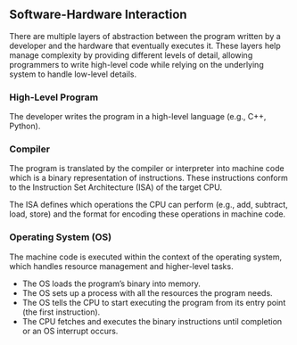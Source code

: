 ## Software-Hardware Interaction

There are multiple layers of abstraction between the program written by a developer and the hardware that eventually executes it. These layers help manage complexity by providing different levels of detail, allowing programmers to write high-level code while relying on the underlying system to handle low-level details.

### High-Level Program

The developer writes the program in a high-level language (e.g., C++, Python).

### Compiler

The program is translated by the compiler or interpreter into machine code which is a binary representation of instructions. These instructions conform to the Instruction Set Architecture (ISA) of the target CPU.

The ISA defines which operations the CPU can perform (e.g., add, subtract, load, store) and the format for encoding these operations in machine code.

### Operating System (OS)

The machine code is executed within the context of the operating system, which handles resource management and higher-level tasks.

- The OS loads the program’s binary into memory.
- The OS sets up a process with all the resources the program needs.
- The OS tells the CPU to start executing the program from its entry point (the first instruction).
- The CPU fetches and executes the binary instructions until completion or an OS interrupt occurs.


